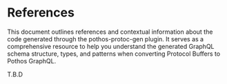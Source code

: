 # References

This document outlines references and contextual information about the code generated through the pothos-protoc-gen plugin. It serves as a comprehensive resource to help you understand the generated GraphQL schema structure, types, and patterns when converting Protocol Buffers to Pothos GraphQL.

T.B.D